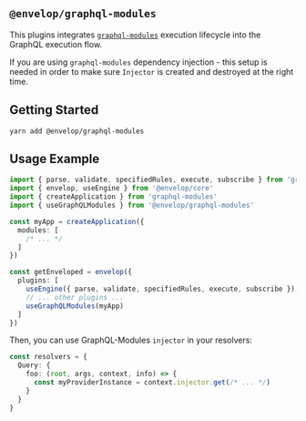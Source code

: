 ## `@envelop/graphql-modules`

This plugins integrates [`graphql-modules`](https://github.com/Urigo/graphql-modules) execution lifecycle into the GraphQL execution flow.

If you are using `graphql-modules` dependency injection - this setup is needed in order to make sure `Injector` is created and destroyed at the right time.

## Getting Started

```
yarn add @envelop/graphql-modules
```

## Usage Example

```ts
import { parse, validate, specifiedRules, execute, subscribe } from 'graphql'
import { envelop, useEngine } from '@envelop/core'
import { createApplication } from 'graphql-modules'
import { useGraphQLModules } from '@envelop/graphql-modules'

const myApp = createApplication({
  modules: [
    /* ... */
  ]
})

const getEnveloped = envelop({
  plugins: [
    useEngine({ parse, validate, specifiedRules, execute, subscribe }),
    // ... other plugins ...
    useGraphQLModules(myApp)
  ]
})
```

Then, you can use GraphQL-Modules `injector` in your resolvers:

```ts
const resolvers = {
  Query: {
    foo: (root, args, context, info) => {
      const myProviderInstance = context.injector.get(/* ... */)
    }
  }
}
```
